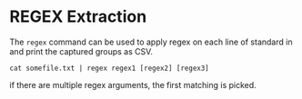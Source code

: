 # REGEX Extraction

The `regex` command can be used to apply regex on each line of standard in and print the 
captured groups as CSV.

```
cat somefile.txt | regex regex1 [regex2] [regex3]
```

if there are multiple regex arguments, the first matching is picked. 